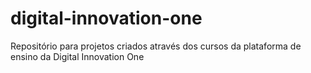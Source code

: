 # digital-innovation-one
Repositório para projetos criados através dos cursos da plataforma de ensino da Digital Innovation One
